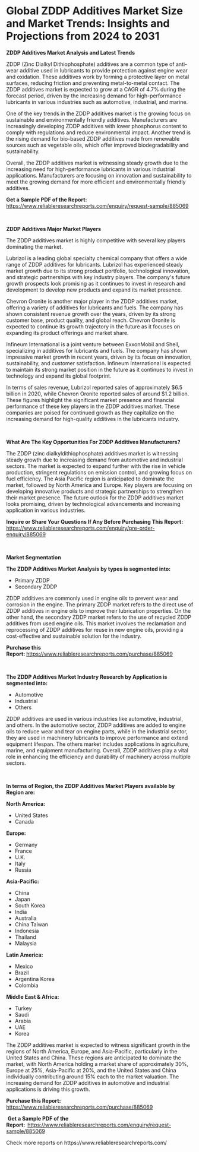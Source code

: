 <p><h1>Global ZDDP Additives Market Size and Market Trends: Insights and Projections from 2024 to 2031</h1></p><p><strong>ZDDP Additives Market Analysis and Latest Trends</strong></p>
<p><p>ZDDP (Zinc Dialkyl Dithiophosphate) additives are a common type of anti-wear additive used in lubricants to provide protection against engine wear and oxidation. These additives work by forming a protective layer on metal surfaces, reducing friction and preventing metal-to-metal contact. The ZDDP additives market is expected to grow at a CAGR of 4.7% during the forecast period, driven by the increasing demand for high-performance lubricants in various industries such as automotive, industrial, and marine.</p><p>One of the key trends in the ZDDP additives market is the growing focus on sustainable and environmentally friendly additives. Manufacturers are increasingly developing ZDDP additives with lower phosphorus content to comply with regulations and reduce environmental impact. Another trend is the rising demand for bio-based ZDDP additives made from renewable sources such as vegetable oils, which offer improved biodegradability and sustainability.</p><p>Overall, the ZDDP additives market is witnessing steady growth due to the increasing need for high-performance lubricants in various industrial applications. Manufacturers are focusing on innovation and sustainability to meet the growing demand for more efficient and environmentally friendly additives.</p></p>
<p><strong>Get a Sample PDF of the Report:&nbsp;</strong> <a href="https://www.reliableresearchreports.com/enquiry/request-sample/885069">https://www.reliableresearchreports.com/enquiry/request-sample/885069</a></p>
<p>&nbsp;</p>
<p><strong>ZDDP Additives Major Market Players</strong></p>
<p><p>The ZDDP additives market is highly competitive with several key players dominating the market. </p><p>Lubrizol is a leading global specialty chemical company that offers a wide range of ZDDP additives for lubricants. Lubrizol has experienced steady market growth due to its strong product portfolio, technological innovation, and strategic partnerships with key industry players. The company's future growth prospects look promising as it continues to invest in research and development to develop new products and expand its market presence.</p><p>Chevron Oronite is another major player in the ZDDP additives market, offering a variety of additives for lubricants and fuels. The company has shown consistent revenue growth over the years, driven by its strong customer base, product quality, and global reach. Chevron Oronite is expected to continue its growth trajectory in the future as it focuses on expanding its product offerings and market share.</p><p>Infineum International is a joint venture between ExxonMobil and Shell, specializing in additives for lubricants and fuels. The company has shown impressive market growth in recent years, driven by its focus on innovation, sustainability, and customer satisfaction. Infineum International is expected to maintain its strong market position in the future as it continues to invest in technology and expand its global footprint.</p><p>In terms of sales revenue, Lubrizol reported sales of approximately $6.5 billion in 2020, while Chevron Oronite reported sales of around $1.2 billion. These figures highlight the significant market presence and financial performance of these key players in the ZDDP additives market. These companies are poised for continued growth as they capitalize on the increasing demand for high-quality additives in the lubricants industry.</p></p>
<p>&nbsp;</p>
<p><strong>What Are The Key Opportunities For ZDDP Additives Manufacturers?</strong></p>
<p><p>The ZDDP (zinc dialkyldithiophosphate) additives market is witnessing steady growth due to increasing demand from automotive and industrial sectors. The market is expected to expand further with the rise in vehicle production, stringent regulations on emission control, and growing focus on fuel efficiency. The Asia Pacific region is anticipated to dominate the market, followed by North America and Europe. Key players are focusing on developing innovative products and strategic partnerships to strengthen their market presence. The future outlook for the ZDDP additives market looks promising, driven by technological advancements and increasing application in various industries.</p></p>
<p><strong>Inquire or Share Your Questions If Any Before Purchasing This Report:</strong> <a href="https://www.reliableresearchreports.com/enquiry/pre-order-enquiry/885069">https://www.reliableresearchreports.com/enquiry/pre-order-enquiry/885069</a></p>
<p>&nbsp;</p>
<p><strong>Market Segmentation</strong></p>
<p><strong>The ZDDP Additives Market Analysis by types is segmented into:</strong></p>
<p><ul><li>Primary ZDDP</li><li>Secondary ZDDP</li></ul></p>
<p><p>ZDDP additives are commonly used in engine oils to prevent wear and corrosion in the engine. The primary ZDDP market refers to the direct use of ZDDP additives in engine oils to improve their lubrication properties. On the other hand, the secondary ZDDP market refers to the use of recycled ZDDP additives from used engine oils. This market involves the reclamation and reprocessing of ZDDP additives for reuse in new engine oils, providing a cost-effective and sustainable solution for the industry.</p></p>
<p><strong>Purchase this Report:&nbsp;</strong><a href="https://www.reliableresearchreports.com/purchase/885069">https://www.reliableresearchreports.com/purchase/885069</a></p>
<p>&nbsp;</p>
<p><strong>The ZDDP Additives Market Industry Research by Application is segmented into:</strong></p>
<p><ul><li>Automotive</li><li>Industrial</li><li>Others</li></ul></p>
<p><p>ZDDP additives are used in various industries like automotive, industrial, and others. In the automotive sector, ZDDP additives are added to engine oils to reduce wear and tear on engine parts, while in the industrial sector, they are used in machinery lubricants to improve performance and extend equipment lifespan. The others market includes applications in agriculture, marine, and equipment manufacturing. Overall, ZDDP additives play a vital role in enhancing the efficiency and durability of machinery across multiple sectors.</p></p>
<p>&nbsp;</p>
<p><strong>In terms of Region, the ZDDP Additives Market Players available by Region are:</strong></p>
<p>
    <p> <strong> North America: </strong>
        <ul>
            <li>United States</li>
            <li>Canada</li>
        </ul>
        </p> 
    <p> <strong> Europe: </strong>
        <ul>
            <li>Germany</li>
            <li>France</li>
            <li>U.K.</li>
            <li>Italy</li>
            <li>Russia</li>
        </ul>
        </p> 
    <p> <strong> Asia-Pacific: </strong>
        <ul>
            <li>China</li>
            <li>Japan</li>
            <li>South Korea</li>
            <li>India</li>
            <li>Australia</li>
            <li>China Taiwan</li>
            <li>Indonesia</li>
            <li>Thailand</li>
            <li>Malaysia</li>
        </ul>
        </p> 
    <p> <strong> Latin America: </strong>
        <ul>
            <li>Mexico</li>
            <li>Brazil</li>
            <li>Argentina Korea</li>
            <li>Colombia</li>
        </ul>
        </p> 
    <p> <strong> Middle East & Africa: </strong>
        <ul>
            <li>Turkey</li>
            <li>Saudi</li>
            <li>Arabia</li>
            <li>UAE</li>
            <li>Korea</li>
        </ul>
    </p>
    </p>
<p><p>The ZDDP additives market is expected to witness significant growth in the regions of North America, Europe, and Asia-Pacific, particularly in the United States and China. These regions are anticipated to dominate the market, with North America holding a market share of approximately 30%, Europe at 25%, Asia-Pacific at 20%, and the United States and China individually contributing around 15% each to the market valuation. The increasing demand for ZDDP additives in automotive and industrial applications is driving this growth.</p></p>
<p><strong>Purchase this Report: </strong><a href="https://www.reliableresearchreports.com/purchase/885069">https://www.reliableresearchreports.com/purchase/885069</a></p>
<p>&nbsp;<strong>Get a Sample PDF of the Report:&nbsp;&nbsp;</strong><a href="https://www.reliableresearchreports.com/enquiry/request-sample/885069">https://www.reliableresearchreports.com/enquiry/request-sample/885069</a></p>
<p><strong></strong></p>
<p>Check more reports on https://www.reliableresearchreports.com/</p>